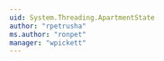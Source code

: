 ```yaml
---
uid: System.Threading.ApartmentState
author: "rpetrusha"
ms.author: "ronpet"
manager: "wpickett"
---
```

